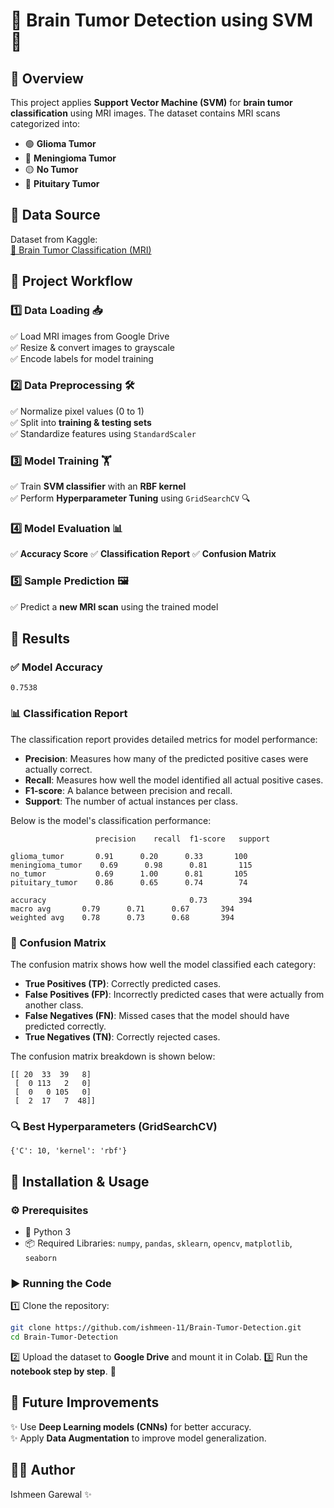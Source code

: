 # 🧠 Brain Tumor Detection using SVM 🏥

## 📌 Overview
This project applies **Support Vector Machine (SVM)** for **brain tumor classification** using MRI images. The dataset contains MRI scans categorized into:
- 🟢 **Glioma Tumor**
- 🔵 **Meningioma Tumor**
- 🟡 **No Tumor**
- 🔴 **Pituitary Tumor**

## 📂 Data Source
Dataset from Kaggle:  
[🔗 Brain Tumor Classification (MRI)](https://www.kaggle.com/datasets/sartajbhuvaji/brain-tumor-classification-mri/data)

## 🔄 Project Workflow
### 1️⃣ Data Loading 📥
✅ Load MRI images from Google Drive  
✅ Resize & convert images to grayscale  
✅ Encode labels for model training  

### 2️⃣ Data Preprocessing 🛠️
✅ Normalize pixel values (0 to 1)  
✅ Split into **training & testing sets**  
✅ Standardize features using `StandardScaler`  

### 3️⃣ Model Training 🏋️
✅ Train **SVM classifier** with an **RBF kernel**  
✅ Perform **Hyperparameter Tuning** using `GridSearchCV` 🔍  

### 4️⃣ Model Evaluation 📊
✅ **Accuracy Score** ✅ **Classification Report** ✅ **Confusion Matrix**

### 5️⃣ Sample Prediction 🖼️
✅ Predict a **new MRI scan** using the trained model  

## 🎯 Results
### ✅ Model Accuracy
```
0.7538
```

### 📊 Classification Report
The classification report provides detailed metrics for model performance:
- **Precision**: Measures how many of the predicted positive cases were actually correct.
- **Recall**: Measures how well the model identified all actual positive cases.
- **F1-score**: A balance between precision and recall.
- **Support**: The number of actual instances per class.

Below is the model's classification performance:
```
                   precision    recall  f1-score   support

glioma_tumor       0.91      0.20      0.33       100
meningioma_tumor    0.69      0.98      0.81       115
no_tumor           0.69      1.00      0.81       105
pituitary_tumor    0.86      0.65      0.74        74

accuracy                                0.73       394
macro avg       0.79      0.71      0.67       394
weighted avg    0.78      0.73      0.68       394
```

### 🔢 Confusion Matrix
The confusion matrix shows how well the model classified each category:
- **True Positives (TP)**: Correctly predicted cases.
- **False Positives (FP)**: Incorrectly predicted cases that were actually from another class.
- **False Negatives (FN)**: Missed cases that the model should have predicted correctly.
- **True Negatives (TN)**: Correctly rejected cases.

The confusion matrix breakdown is shown below:
```
[[ 20  33  39   8]
 [  0 113   2   0]
 [  0   0 105   0]
 [  2  17   7  48]]
```

### 🔍 Best Hyperparameters (GridSearchCV)
```
{'C': 10, 'kernel': 'rbf'}
```

## 🚀 Installation & Usage
### ⚙️ Prerequisites
- 🐍 Python 3
- 📦 Required Libraries: `numpy`, `pandas`, `sklearn`, `opencv`, `matplotlib`, `seaborn`

### ▶️ Running the Code
1️⃣ Clone the repository:
   ```bash
   git clone https://github.com/ishmeen-11/Brain-Tumor-Detection.git
   cd Brain-Tumor-Detection
   ```
2️⃣ Upload the dataset to **Google Drive** and mount it in Colab.
3️⃣ Run the **notebook step by step**. 🚀

## 🔮 Future Improvements
✨ Use **Deep Learning models (CNNs)** for better accuracy.  
✨ Apply **Data Augmentation** to improve model generalization.  

## 👨‍💻 Author
Ishmeen Garewal ✨
